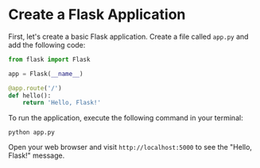 # Create a Flask Application

First, let's create a basic Flask application. Create a file called `app.py` and add the following code:

```python
from flask import Flask

app = Flask(__name__)

@app.route('/')
def hello():
    return 'Hello, Flask!'
```

To run the application, execute the following command in your terminal:

```shell
python app.py
```

Open your web browser and visit `http://localhost:5000` to see the "Hello, Flask!" message.

